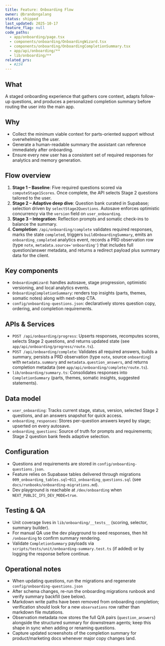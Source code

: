 ```yaml
---
title: Feature: Onboarding Flow
owner: @brandongalang
status: shipped
last_updated: 2025-10-17
feature_flag: null
code_paths:
  - app/onboarding/page.tsx
  - components/onboarding/OnboardingWizard.tsx
  - components/onboarding/OnboardingCompletionSummary.tsx
  - app/api/onboarding/**
  - lib/onboarding/**
related_prs:
  - #234
---
```


## What
A staged onboarding experience that gathers core context, adapts follow-up questions, and produces a personalized completion summary before routing the user into the main app.

## Why
- Collect the minimum viable context for parts-oriented support without overwhelming the user.
- Generate a human-readable summary the assistant can reference immediately after onboarding.
- Ensure every new user has a consistent set of required responses for analytics and memory generation.

## Flow overview
1. **Stage 1 – Baseline**: Five required questions scored via `computeStage1Scores`. Once complete, the API selects Stage 2 questions tailored to the user.
2. **Stage 2 – Adaptive deep dive**: Question bank curated in Supabase; selection driven by `selectStage2Questions`. Autosave enforces optimistic concurrency via the `version` field on `user_onboarding`.
3. **Stage 3 – Integration**: Reflection prompts and somatic check-ins to balance the summary.
4. **Completion**: `/api/onboarding/complete` validates required responses, marks the state `completed`, triggers `buildOnboardingSummary`, emits an `onboarding_completed` analytics event, records a PRD observation row (type `note`, `metadata.source='onboarding'`) that includes full question/answer metadata, and returns a redirect payload plus summary data for the client.

## Key components
- `OnboardingWizard`: handles autosave, stage progression, optimistic versioning, and local analytics events.
- `OnboardingCompletionSummary`: renders top insights (parts, themes, somatic notes) along with next-step CTA.
- `config/onboarding-questions.json`: declaratively stores question copy, ordering, and completion requirements.

## APIs & Services
- `POST /api/onboarding/progress`: Upserts responses, recomputes scores, selects Stage 2 questions, and returns updated state (see `app/api/onboarding/progress/route.ts`).
- `POST /api/onboarding/complete`: Validates all required answers, builds a summary, persists a PRD observation (type `note`, source `onboarding`) with `metadata.summary` and `metadata.question_answers`, and returns completion metadata (see `app/api/onboarding/complete/route.ts`).
- `lib/onboarding/summary.ts`: Consolidates responses into `CompletionSummary` (parts, themes, somatic insights, suggested statements).

## Data model
- `user_onboarding`: Tracks current stage, status, version, selected Stage 2 questions, and an answers snapshot for quick access.
- `onboarding_responses`: Stores per-question answers keyed by stage; upserted on every autosave.
- `onboarding_questions`: Source of truth for prompts and requirements; Stage 2 question bank feeds adaptive selection.

## Configuration
- Questions and requirements are stored in `config/onboarding-questions.json`.
- Feature relies on Supabase tables delivered through migrations `009_onboarding_tables.sql`–`011_onboarding_questions.sql` (see `docs/runbooks/onboarding-migrations.md`).
- Dev playground is reachable at `/dev/onboarding` when `NEXT_PUBLIC_IFS_DEV_MODE=true`.

## Testing & QA
- Unit coverage lives in `lib/onboarding/__tests__` (scoring, selector, summary builder).
- For manual QA use the dev playground to seed responses, then hit `/onboarding` to confirm summary rendering.
- Validate `CompletionSummary` payloads via `scripts/tests/unit/onboarding-summary.test.ts` (if added) or by logging the response before continue.

## Operational notes
- When updating questions, run the migrations and regenerate `config/onboarding-questions.json`
- After schema changes, re-run the onboarding migrations runbook and verify summary backfill (see below).
- Markdown write paths have been removed from onboarding completion; verification should look for a new `observations` row rather than markdown file mutations.
- Observation metadata now stores the full Q/A pairs (`question_answers`) alongside the structured summary for downstream agents; keep this shape in sync when adding or renaming questions.
- Capture updated screenshots of the completion summary for product/marketing docs whenever major copy changes land.
